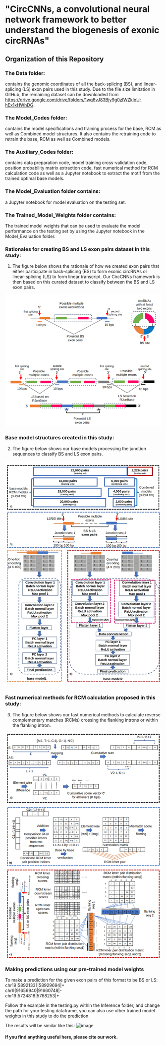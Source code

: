 # "CircCNNs, a convolutional neural network framework to better understand the biogenesis of exonic circRNAs"

## Organization of this Repository

### The Data folder:
contains the genomic coordinates of all the back-splicing (BS), and linear-splicing (LS) exon pairs used in this study. Due to the file size limitation in GitHub, the remaining dataset can be downloaded from https://drive.google.com/drive/folders/1wq6vJ83Bjy9g0zlWZklpU-hEx1xHWhDG.

### The Model_Codes folder:
contains the model specifications and training process for the base, RCM as well as Combined model structures. It also contains the retraining code to retrain the base, RCM as well as Combined models. 

### The Auxiliary_Codes folder:
contains data preparation code, model training cross-validation code, position probability matrix extraction code, fast numerical method for RCM calculation code as well as a Jupyter notebook to extract the motif from the trained optimal base models.

### The Model_Evaluation folder contains:
a Jupyter notebook for model evaluation on the testing set. 

### The Trained_Model_Weights folder contains:
The trained model weights that can be used to evaluate the model performance on the testing set by using the Jupyter notebook in the Model_Evaluation folder.


### Rationales for creating BS and LS exon pairs dataset in this study:
1. The figure below shows the rationale of how we created exon pairs that either participate in back-splicing (BS) to form exonic circRNAs or linear-splicing (LS) to form linear transcript. Our CircCNNs framework is then based on this curated dataset to classify between the BS and LS exon pairs.

![CircCNN Base models](Images/BS_LS_exon_pairs.png)

### Base model structures created in this study:
2. The figure below shows our base models processing the junction sequences to classify BS and LS exon pairs.
   
![CircCNN Base models](Images/base_models.jpg)

### Fast numerical methods for RCM calculation proposed in this study:
3. The figure below shows our fast numerical methods to calculate reverse complementary matches (RCMs) crossing the flanking introns or within the flanking intron.
   
![CircCNN Base models](Images/RCM_algorithm.png)

### Making predictions using our pre-trained model weights
To make a prediction for the given exon pairs of this format to be BS or LS:
chr19|58921331|58929694|+<br>
chr9|91656940|91660748|-<br>
chr19|5724818|5768253|+<br>

Follow the example in the testing.py within the Inference folder, and change the path for your testing dataframe, 
you can also use other trained model weights in this study to do the prediction.

The results will be similar like this:
![image](https://github.com/wangc90/CircCNNs/assets/54656523/dfce1f60-c8c6-4022-af53-2082ee48e6d9)




#### If you find anything useful here, please cite our work.
